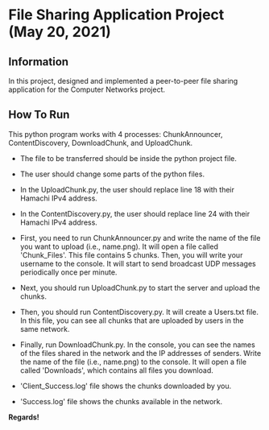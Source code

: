 # **File Sharing Application Project (May 20, 2021)**

## Information

In this project, designed and implemented a peer-to-peer file sharing application for the Computer Networks project.

## How To Run

This python program works with 4 processes: ChunkAnnouncer, ContentDiscovery, DownloadChunk, and UploadChunk.

- The file to be transferred should be inside the python project file.
- The user should change some parts of the python files.
- In the UploadChunk.py, the user should replace line 18 with their Hamachi IPv4 address.
- In the ContentDiscovery.py, the user should replace line 24 with their Hamachi IPv4 address.

- First, you need to run ChunkAnnouncer.py and write the name of the file you want to upload (i.e., name.png). It will open a file called 'Chunk_Files'. This file contains 5 chunks. Then, you will write your username to the console. It will start to send broadcast UDP messages periodically once per minute.
- Next, you should run UploadChunk.py to start the server and upload the chunks.
- Then, you should run ContentDiscovery.py. It will create a Users.txt file. In this file, you can see all chunks that are uploaded by users in the same network.
- Finally, run DownloadChunk.py. In the console, you can see the names of the files shared in the network and the IP addresses of senders. Write the name of the file (i.e., name.png) to the console. It will open a file called 'Downloads', which contains all files you download.

- 'Client_Success.log' file shows the chunks downloaded by you.
- 'Success.log' file shows the chunks available in the network.

**Regards!**

